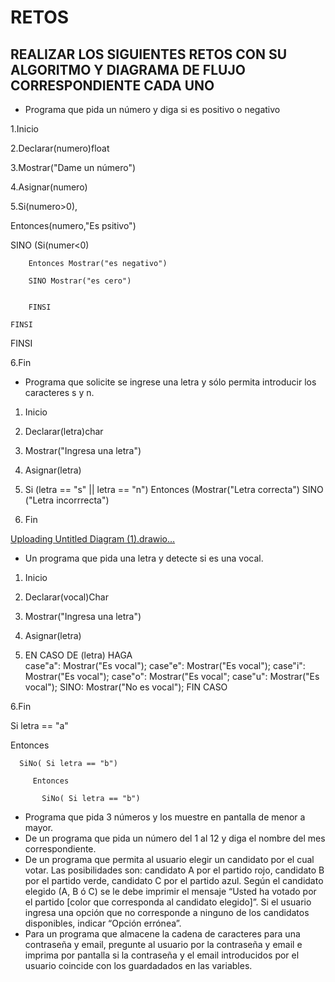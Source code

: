# RETOS
## REALIZAR LOS SIGUIENTES RETOS CON SU ALGORITMO Y DIAGRAMA DE FLUJO CORRESPONDIENTE CADA UNO 

* Programa que pida un número y diga si es positivo o negativo

1.Inicio

2.Declarar(numero)float

3.Mostrar("Dame un número")

4.Asignar(numero)

5.Si(numero>0),
  
  Entonces(numero,"Es psitivo") 
 
  SINO (Si(numer<0)
        
        Entonces Mostrar("es negativo")
        
        SINO Mostrar("es cero")


        FINSI 
    
    FINSI 
  
  FINSI
 
 6.Fin
  



* Programa que solicite se ingrese una letra y sólo permita introducir los caracteres s y n.

1. Inicio

2. Declarar(letra)char  

3. Mostrar("Ingresa una letra")

4. Asignar(letra)

5. Si (letra == "s" || letra == "n") Entonces (Mostrar("Letra correcta") SINO ("Letra incorrrecta")

6. Fin  

[Uploading Untitled Diagram (1).drawio…]()


* Un programa que pida una letra y detecte si es una vocal. 

1. Inicio

2. Declarar(vocal)Char

3. Mostrar("Ingresa una letra")

4. Asignar(letra)

5. EN CASO DE (letra) HAGA       
       case"a": Mostrar("Es vocal"); 
       case"e": Mostrar("Es vocal"); 
       case"i": Mostrar("Es vocal");
       case"o": Mostrar("Es vocal";
       case"u": Mostrar("Es vocal"); 
   SINO: Mostrar("No es vocal");
   FIN CASO
   
 6.Fin  
    



Si letra == "a" 

  Entonces

      SiNo( Si letra == "b") 
      
         Entonces   
          
           SiNo( Si letra == "b") 

* Programa que pida 3 números y los muestre en pantalla de menor a mayor.  
* De un programa que pida un número del 1 al 12 y diga el nombre del mes correspondiente.
* De un programa que permita al usuario elegir un candidato por el cual votar. Las posibilidades son: candidato A por el partido rojo, candidato B por el partido verde, candidato C por el partido azul. Según el candidato elegido (A, B ó C) se le debe imprimir el mensaje “Usted ha votado por el partido [color que corresponda al candidato elegido]”. Si el usuario ingresa una opción que no corresponde a ninguno de los candidatos disponibles, indicar “Opción errónea”.
* Para un programa que almacene la cadena de caracteres para una contraseña y email, pregunte al usuario por la contraseña y email e imprima por pantalla si la contraseña y el email introducidos por el usuario coincide con los guardadados en las variables.
